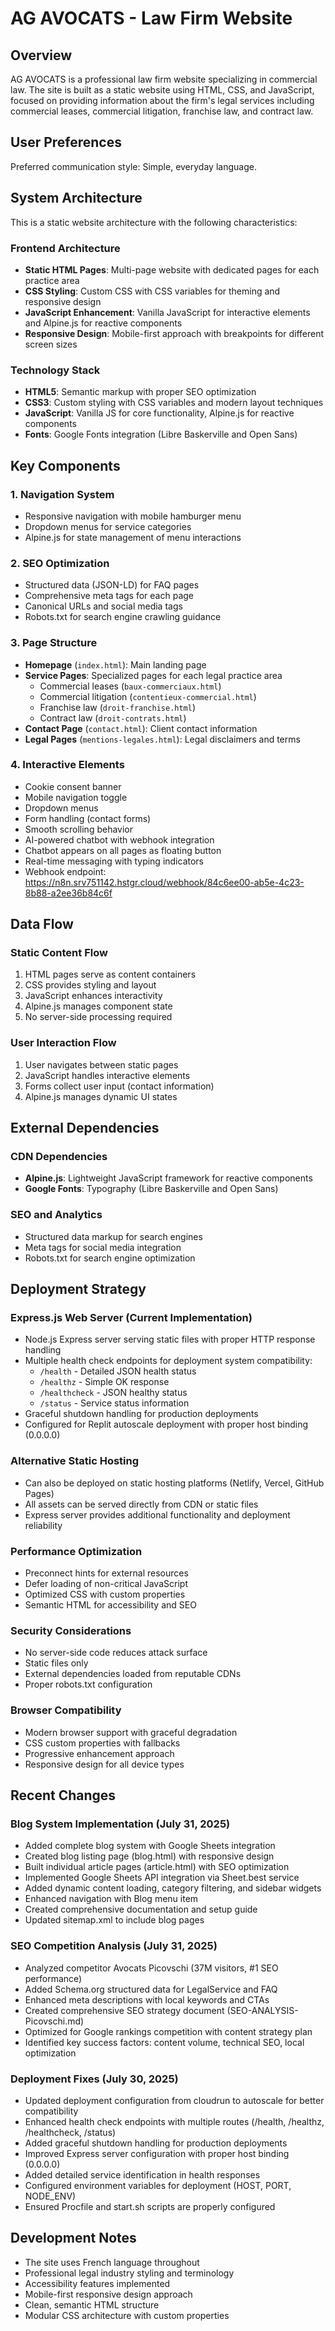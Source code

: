 # AG AVOCATS - Law Firm Website

## Overview

AG AVOCATS is a professional law firm website specializing in commercial law. The site is built as a static website using HTML, CSS, and JavaScript, focused on providing information about the firm's legal services including commercial leases, commercial litigation, franchise law, and contract law.

## User Preferences

Preferred communication style: Simple, everyday language.

## System Architecture

This is a static website architecture with the following characteristics:

### Frontend Architecture
- **Static HTML Pages**: Multi-page website with dedicated pages for each practice area
- **CSS Styling**: Custom CSS with CSS variables for theming and responsive design
- **JavaScript Enhancement**: Vanilla JavaScript for interactive elements and Alpine.js for reactive components
- **Responsive Design**: Mobile-first approach with breakpoints for different screen sizes

### Technology Stack
- **HTML5**: Semantic markup with proper SEO optimization
- **CSS3**: Custom styling with CSS variables and modern layout techniques
- **JavaScript**: Vanilla JS for core functionality, Alpine.js for reactive components
- **Fonts**: Google Fonts integration (Libre Baskerville and Open Sans)

## Key Components

### 1. Navigation System
- Responsive navigation with mobile hamburger menu
- Dropdown menus for service categories
- Alpine.js for state management of menu interactions

### 2. SEO Optimization
- Structured data (JSON-LD) for FAQ pages
- Comprehensive meta tags for each page
- Canonical URLs and social media tags
- Robots.txt for search engine crawling guidance

### 3. Page Structure
- **Homepage** (`index.html`): Main landing page
- **Service Pages**: Specialized pages for each legal practice area
  - Commercial leases (`baux-commerciaux.html`)
  - Commercial litigation (`contentieux-commercial.html`)
  - Franchise law (`droit-franchise.html`)
  - Contract law (`droit-contrats.html`)
- **Contact Page** (`contact.html`): Client contact information
- **Legal Pages** (`mentions-legales.html`): Legal disclaimers and terms

### 4. Interactive Elements
- Cookie consent banner
- Mobile navigation toggle
- Dropdown menus
- Form handling (contact forms)
- Smooth scrolling behavior
- AI-powered chatbot with webhook integration
- Chatbot appears on all pages as floating button
- Real-time messaging with typing indicators
- Webhook endpoint: https://n8n.srv751142.hstgr.cloud/webhook/84c6ee00-ab5e-4c23-8b88-a2ee36b84c6f

## Data Flow

### Static Content Flow
1. HTML pages serve as content containers
2. CSS provides styling and layout
3. JavaScript enhances interactivity
4. Alpine.js manages component state
5. No server-side processing required

### User Interaction Flow
1. User navigates between static pages
2. JavaScript handles interactive elements
3. Forms collect user input (contact information)
4. Alpine.js manages dynamic UI states

## External Dependencies

### CDN Dependencies
- **Alpine.js**: Lightweight JavaScript framework for reactive components
- **Google Fonts**: Typography (Libre Baskerville and Open Sans)

### SEO and Analytics
- Structured data markup for search engines
- Meta tags for social media integration
- Robots.txt for search engine optimization

## Deployment Strategy

### Express.js Web Server (Current Implementation)
- Node.js Express server serving static files with proper HTTP response handling
- Multiple health check endpoints for deployment system compatibility:
  - `/health` - Detailed JSON health status
  - `/healthz` - Simple OK response  
  - `/healthcheck` - JSON healthy status
  - `/status` - Service status information
- Graceful shutdown handling for production deployments
- Configured for Replit autoscale deployment with proper host binding (0.0.0.0)

### Alternative Static Hosting
- Can also be deployed on static hosting platforms (Netlify, Vercel, GitHub Pages)
- All assets can be served directly from CDN or static files
- Express server provides additional functionality and deployment reliability

### Performance Optimization
- Preconnect hints for external resources
- Defer loading of non-critical JavaScript
- Optimized CSS with custom properties
- Semantic HTML for accessibility and SEO

### Security Considerations
- No server-side code reduces attack surface
- Static files only
- External dependencies loaded from reputable CDNs
- Proper robots.txt configuration

### Browser Compatibility
- Modern browser support with graceful degradation
- CSS custom properties with fallbacks
- Progressive enhancement approach
- Responsive design for all device types

## Recent Changes

### Blog System Implementation (July 31, 2025)
- Added complete blog system with Google Sheets integration
- Created blog listing page (blog.html) with responsive design
- Built individual article pages (article.html) with SEO optimization
- Implemented Google Sheets API integration via Sheet.best service
- Added dynamic content loading, category filtering, and sidebar widgets
- Enhanced navigation with Blog menu item
- Created comprehensive documentation and setup guide
- Updated sitemap.xml to include blog pages

### SEO Competition Analysis (July 31, 2025)
- Analyzed competitor Avocats Picovschi (37M visitors, #1 SEO performance)
- Added Schema.org structured data for LegalService and FAQ
- Enhanced meta descriptions with local keywords and CTAs
- Created comprehensive SEO strategy document (SEO-ANALYSIS-Picovschi.md)
- Optimized for Google rankings competition with content strategy plan
- Identified key success factors: content volume, technical SEO, local optimization

### Deployment Fixes (July 30, 2025)
- Updated deployment configuration from cloudrun to autoscale for better compatibility
- Enhanced health check endpoints with multiple routes (/health, /healthz, /healthcheck, /status)
- Added graceful shutdown handling for production deployments
- Improved Express server configuration with proper host binding (0.0.0.0)
- Added detailed service identification in health responses
- Configured environment variables for deployment (HOST, PORT, NODE_ENV)
- Ensured Procfile and start.sh scripts are properly configured

## Development Notes

- The site uses French language throughout
- Professional legal industry styling and terminology
- Accessibility features implemented
- Mobile-first responsive design approach
- Clean, semantic HTML structure
- Modular CSS architecture with custom properties